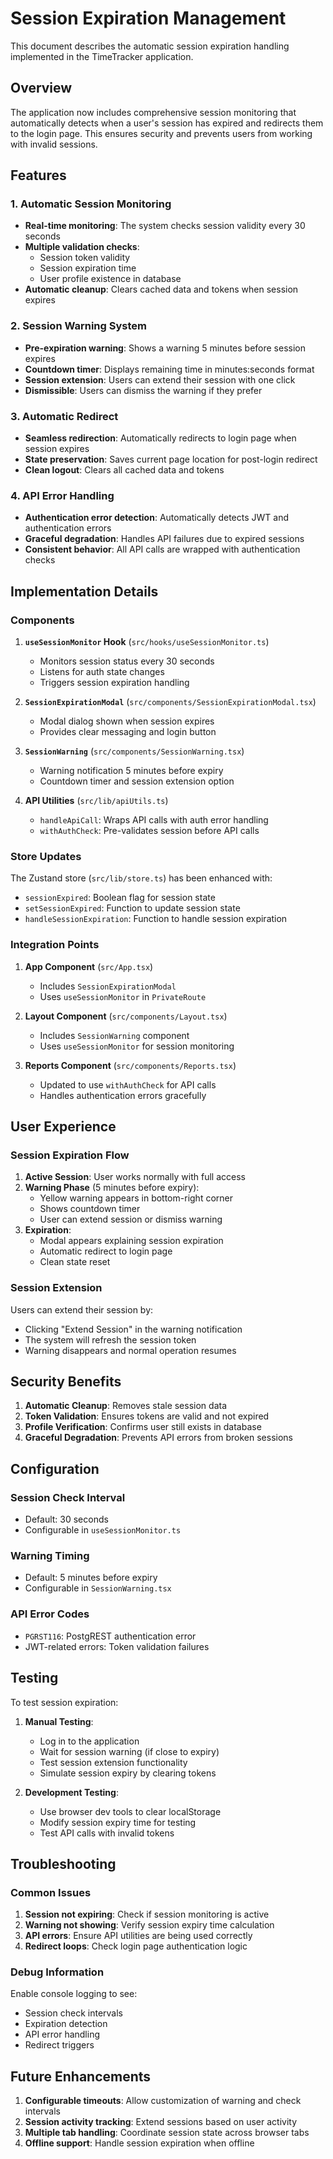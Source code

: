 # Session Expiration Management

This document describes the automatic session expiration handling implemented in the TimeTracker application.

## Overview

The application now includes comprehensive session monitoring that automatically detects when a user's session has expired and redirects them to the login page. This ensures security and prevents users from working with invalid sessions.

## Features

### 1. Automatic Session Monitoring
- **Real-time monitoring**: The system checks session validity every 30 seconds
- **Multiple validation checks**:
  - Session token validity
  - Session expiration time
  - User profile existence in database
- **Automatic cleanup**: Clears cached data and tokens when session expires

### 2. Session Warning System
- **Pre-expiration warning**: Shows a warning 5 minutes before session expires
- **Countdown timer**: Displays remaining time in minutes:seconds format
- **Session extension**: Users can extend their session with one click
- **Dismissible**: Users can dismiss the warning if they prefer

### 3. Automatic Redirect
- **Seamless redirection**: Automatically redirects to login page when session expires
- **State preservation**: Saves current page location for post-login redirect
- **Clean logout**: Clears all cached data and tokens

### 4. API Error Handling
- **Authentication error detection**: Automatically detects JWT and authentication errors
- **Graceful degradation**: Handles API failures due to expired sessions
- **Consistent behavior**: All API calls are wrapped with authentication checks

## Implementation Details

### Components

1. **`useSessionMonitor` Hook** (`src/hooks/useSessionMonitor.ts`)
   - Monitors session status every 30 seconds
   - Listens for auth state changes
   - Triggers session expiration handling

2. **`SessionExpirationModal`** (`src/components/SessionExpirationModal.tsx`)
   - Modal dialog shown when session expires
   - Provides clear messaging and login button

3. **`SessionWarning`** (`src/components/SessionWarning.tsx`)
   - Warning notification 5 minutes before expiry
   - Countdown timer and session extension option

4. **API Utilities** (`src/lib/apiUtils.ts`)
   - `handleApiCall`: Wraps API calls with auth error handling
   - `withAuthCheck`: Pre-validates session before API calls

### Store Updates

The Zustand store (`src/lib/store.ts`) has been enhanced with:
- `sessionExpired`: Boolean flag for session state
- `setSessionExpired`: Function to update session state
- `handleSessionExpiration`: Function to handle session expiration

### Integration Points

1. **App Component** (`src/App.tsx`)
   - Includes `SessionExpirationModal`
   - Uses `useSessionMonitor` in `PrivateRoute`

2. **Layout Component** (`src/components/Layout.tsx`)
   - Includes `SessionWarning` component
   - Uses `useSessionMonitor` for session monitoring

3. **Reports Component** (`src/components/Reports.tsx`)
   - Updated to use `withAuthCheck` for API calls
   - Handles authentication errors gracefully

## User Experience

### Session Expiration Flow

1. **Active Session**: User works normally with full access
2. **Warning Phase** (5 minutes before expiry):
   - Yellow warning appears in bottom-right corner
   - Shows countdown timer
   - User can extend session or dismiss warning
3. **Expiration**: 
   - Modal appears explaining session expiration
   - Automatic redirect to login page
   - Clean state reset

### Session Extension

Users can extend their session by:
- Clicking "Extend Session" in the warning notification
- The system will refresh the session token
- Warning disappears and normal operation resumes

## Security Benefits

1. **Automatic Cleanup**: Removes stale session data
2. **Token Validation**: Ensures tokens are valid and not expired
3. **Profile Verification**: Confirms user still exists in database
4. **Graceful Degradation**: Prevents API errors from broken sessions

## Configuration

### Session Check Interval
- Default: 30 seconds
- Configurable in `useSessionMonitor.ts`

### Warning Timing
- Default: 5 minutes before expiry
- Configurable in `SessionWarning.tsx`

### API Error Codes
- `PGRST116`: PostgREST authentication error
- JWT-related errors: Token validation failures

## Testing

To test session expiration:

1. **Manual Testing**:
   - Log in to the application
   - Wait for session warning (if close to expiry)
   - Test session extension functionality
   - Simulate session expiry by clearing tokens

2. **Development Testing**:
   - Use browser dev tools to clear localStorage
   - Modify session expiry time for testing
   - Test API calls with invalid tokens

## Troubleshooting

### Common Issues

1. **Session not expiring**: Check if session monitoring is active
2. **Warning not showing**: Verify session expiry time calculation
3. **API errors**: Ensure API utilities are being used correctly
4. **Redirect loops**: Check login page authentication logic

### Debug Information

Enable console logging to see:
- Session check intervals
- Expiration detection
- API error handling
- Redirect triggers

## Future Enhancements

1. **Configurable timeouts**: Allow customization of warning and check intervals
2. **Session activity tracking**: Extend sessions based on user activity
3. **Multiple tab handling**: Coordinate session state across browser tabs
4. **Offline support**: Handle session expiration when offline 